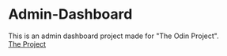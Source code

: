 # Admin-Dashboard
This is an admin dashboard project made for "The Odin Project".<br />
[The Project](https://hrid1402.github.io/Admin-Dashboard/)
